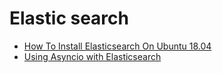 # Elastic search

- [How To Install Elasticsearch On Ubuntu 18.04](https://phoenixnap.com/kb/install-elasticsearch-ubuntu)
- [Using Asyncio with Elasticsearch](https://elasticsearch-py.readthedocs.io/en/master/async.html)
